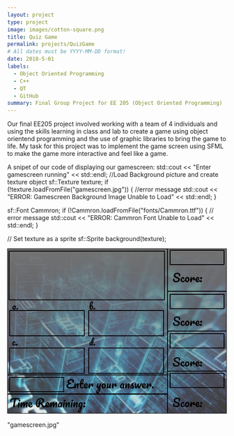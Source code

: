 ```yaml
---
layout: project
type: project
image: images/cotton-square.png
title: Quiz Game
permalink: projects/QuizGame
# All dates must be YYYY-MM-DD format!
date: 2018-5-01
labels:
  - Object Oriented Programming
  - C++
  - QT
  - GitHub
summary: Final Group Project for EE 205 (Object Oriented Programming)
---
```



 Our final EE205 project involved working with a team of 4 individuals and using the skills learning in class and lab to create a game using object orientend programming and the use of graphic libraries to bring the game to life. My task for this project was to implement the game screen using SFML to make the game more interactive and feel like a game.

A snipet of our code of displaying our gamescreen:
std::cout << "Enter gamescreen running" << std::endl;
//Load Background picture and create texture object
sf::Texture texture;
if (!texture.loadFromFile("gamescreen.jpg"))
{   //error message
std::cout << "ERROR: Gamescreen Background Image Unable to Load" << std::endl;
}

sf::Font Cammron;
if (!Cammron.loadFromFile("fonts/Cammron.ttf"))
{
// error message
std::cout << "ERROR: Cammron Font Unable to Load" << std::endl;
}

// Set texture as a sprite
sf::Sprite background(texture);
    
 

<img class="ui small floated squared image" src="../images/gamescreen.jpg">

"gamescreen.jpg"





